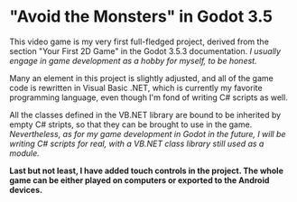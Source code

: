 # "Avoid the Monsters" in Godot 3.5
This video game is my very first full-fledged project, derived from the section "Your First 2D Game" in the
Godot 3.5.3 documentation. _I usually engage in game development as a hobby for myself, to be honest._

Many an element in this project is slightly adjusted, and all of the game code is rewritten in Visual Basic .NET,
which is currently my favorite programming language, even though I'm fond of writing C# scripts as well.

All the classes defined in the VB.NET library are bound to be inherited by empty C# stripts, so that they can be
brought to use in the game. _Nevertheless, as for my game development in Godot in the future, I will be writing
C# scripts for real, with a VB.NET class library still used as a module._

__Last but not least, I have added touch controls in the project. The whole game can be either played on computers
or exported to the Android devices.__
